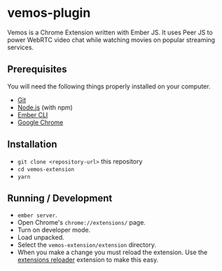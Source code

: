 # vemos-plugin

Vemos is a Chrome Extension written with Ember JS.
It uses Peer JS to power WebRTC video chat while watching movies on popular streaming services.

## Prerequisites

You will need the following things properly installed on your computer.

* [Git](https://git-scm.com/)
* [Node.js](https://nodejs.org/) (with npm)
* [Ember CLI](https://ember-cli.com/)
* [Google Chrome](https://google.com/chrome/)

## Installation

* `git clone <repository-url>` this repository
* `cd vemos-extension`
* `yarn`

## Running / Development

* `ember server`.
* Open Chrome's `chrome://extensions/` page.
* Turn on developer mode.
* Load unpacked.
* Select the `vemos-extension/extension` directory.
* When you make a change you must reload the extension. Use the [extensions reloader](https://chrome.google.com/webstore/detail/extensions-reloader/fimgfedafeadlieiabdeeaodndnlbhid) extension to make this easy.
